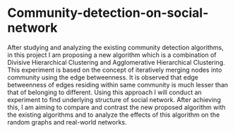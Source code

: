 # Community-detection-on-social-network


After studying and analyzing the existing community detection algorithms, in this project
I am proposing a new algorithm which is a combination of Divisive Hierarchical Clustering
and Agglomerative Hierarchical Clustering. This experiment is based on the concept
of iteratively merging nodes into community using the edge betweenness. It is observed
that edge betweenness of edges residing within same community is much lesser
than that of belonging to different. Using this approach I will conduct an experiment
to find underlying structure of social network. After achieving this, I am aiming to compare
and contrast the new proposed algorithm with the existing algorithms and to analyze
the effects of this algorithm on the random graphs and real-world networks.
